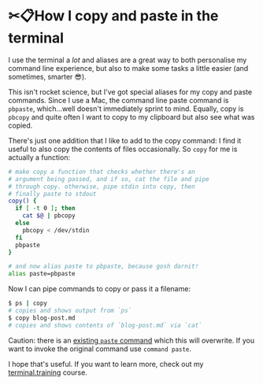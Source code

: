 # ✂📋How I copy and paste in the terminal

I use the terminal a *lot* and aliases are a great way to both personalise my command line experience, but also to make some tasks a little easier (and sometimes, smarter 😎).

<!--more-->

This isn't rocket science, but I've got special aliases for my copy and paste commands. Since I use a Mac, the command line paste command is `pbpaste`, which…well doesn't immediately sprint to mind. Equally, copy is `pbcopy` and quite often I want to copy to my clipboard but also see what was copied.

There's just one addition that I like to add to the copy command: I find it useful to also copy the contents of files occasionally. So `copy` for me is actually a function:

```bash
# make copy a function that checks whether there's an
# argument being passed, and if so, cat the file and pipe
# through copy. otherwise, pipe stdin into copy, then
# finally paste to stdout
copy() {
  if [ -t 0 ]; then
    cat $@ | pbcopy
  else
    pbcopy < /dev/stdin
  fi
  pbpaste
}

# and now alias paste to pbpaste, because gosh darnit!
alias paste=pbpaste
```

Now I can pipe commands to copy or pass it a filename:

```bash
$ ps | copy
# copies and shows output from `ps`
$ copy blog-post.md
# copies and shows contents of `blog-post.md` via `cat`
```

Caution: there is an [existing `paste` command][1] which this will overwrite. If you want to invoke the original command use `command paste`.

[1]: https://en.m.wikipedia.org/wiki/Paste_(Unix)

I hope that's useful. If you want to learn more, check out my [terminal.training](https://terminal.training/?utm_source=blog&utm_medium=link&utm_campaign=blog-post) course.
